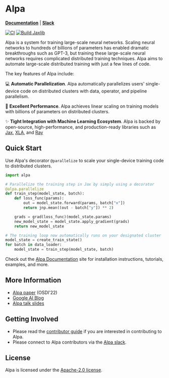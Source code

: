 # Alpa
[**Documentation**](https://alpa-projects.github.io) |
[**Slack**](https://forms.gle/YEZTCrtZD6EAVNBQ7)

[![CI](https://github.com/alpa-projects/alpa/actions/workflows/ci.yml/badge.svg)](https://github.com/alpa-projects/alpa/actions/workflows/ci.yml)
[![Build Jaxlib](https://github.com/alpa-projects/alpa/actions/workflows/build_jaxlib.yml/badge.svg)](https://github.com/alpa-projects/alpa/actions/workflows/build_jaxlib.yml)

Alpa is a system for training large-scale neural networks.
Scaling neural networks to hundreds of billions of parameters has enabled dramatic breakthroughs such as GPT-3, but training these large-scale neural networks requires complicated distributed training techniques.
Alpa aims to automate large-scale distributed training with just a few lines of code.

The key features of Alpa include:  

💻 **Automatic Parallelization**. Alpa automatically parallelizes users' single-device code on distributed clusters with data, operator, and pipeline parallelism. 

🚀 **Excellent Performance**. Alpa achieves linear scaling on training models with billions of parameters on distributed clusters.

✨ **Tight Integration with Machine Learning Ecosystem**. Alpa is backed by open-source, high-performance, and production-ready libraries such as [Jax](https://github.com/google/jax), [XLA](https://www.tensorflow.org/xla), and [Ray](https://github.com/ray-project/ray)

## Quick Start
Use Alpa's decorator ``@parallelize`` to scale your single-device training code to distributed clusters.

```python
import alpa

# Parallelize the training step in Jax by simply using a decorator
@alpa.parallelize
def train_step(model_state, batch):
    def loss_func(params):
        out = model_state.forward(params, batch["x"])
        return jnp.mean((out - batch["y"]) ** 2)

    grads = grad(loss_func)(model_state.params)
    new_model_state = model_state.apply_gradient(grads)
    return new_model_state

# The training loop now automatically runs on your designated cluster
model_state = create_train_state()
for batch in data_loader:
    model_state = train_step(model_state, batch)
```

Check out the [Alpa Documentation](https://alpa-projects.github.io) site for installation instructions, tutorials, examples, and more.

## More Information
- [Alpa paper](https://arxiv.org/pdf/2201.12023.pdf) (OSDI'22)
- [Google AI Blog](https://ai.googleblog.com/2022/05/alpa-automated-model-parallel-deep.html)
- [Alpa talk slides](https://docs.google.com/presentation/d/1CQ4S1ff8yURk9XmL5lpQOoMMlsjw4m0zPS6zYDcyp7Y/edit?usp=sharing)

## Getting Involved
- Please read the [contributor guide](https://alpa-projects.github.io/developer/developer_guide.html) if you are interested in contributing to Alpa. 
- Please connect to Alpa contributors via the [Alpa slack](https://forms.gle/YEZTCrtZD6EAVNBQ7).

## License
Alpa is licensed under the [Apache-2.0 license](https://github.com/alpa-projects/alpa/blob/main/LICENSE).
